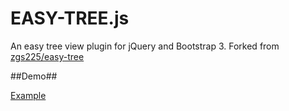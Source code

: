 EASY-TREE.js
============

An easy tree view plugin for jQuery and Bootstrap 3. Forked from [zgs225/easy-tree](https://github.com/zgs225/easy-tree)

##Demo##

[Example](http://www.jqueryscript.net/demo/Nice-Tree-View-Plugin-with-jQuery-Bootstrap-3-Easy-Tree)
